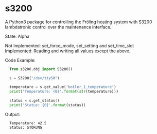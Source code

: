 s3200
=====

A Python3 package for controlling the Fröling heating system with S3200 lambdatronic control over the maintenance interface.

State: Alpha

Not Implemented: set_force_mode, set_setting and set_time_slot
Implemented: Reading and writing all values except the above.

Code Example:
```python
  from s3200.obj import S3200()
  
  s = S3200("/dev/ttyS0")
  
  temperature = s.get_value('boiler_1_temperature')
  print('Temperature: {0}'.format(str(temperature)))
  
  status = s.get_status()
  print('Status: {0}'.format(status))
```
  
  
Output:
```
  Temperature: 42.5
  Status: STÖRUNG
```
